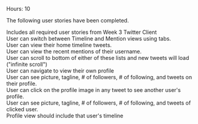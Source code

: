 Hours: 10  

The following user stories have been completed.  

Includes all required user stories from Week 3 Twitter Client   
User can switch between Timeline and Mention views using tabs.  
User can view their home timeline tweets.  
User can view the recent mentions of their username.  
User can scroll to bottom of either of these lists and new tweets will load ("infinite scroll")  
User can navigate to view their own profile  
User can see picture, tagline, # of followers, # of following, and tweets on their profile.  
User can click on the profile image in any tweet to see another user's profile.  
User can see picture, tagline, # of followers, # of following, and tweets of clicked user.  
Profile view should include that user's timeline  
 
